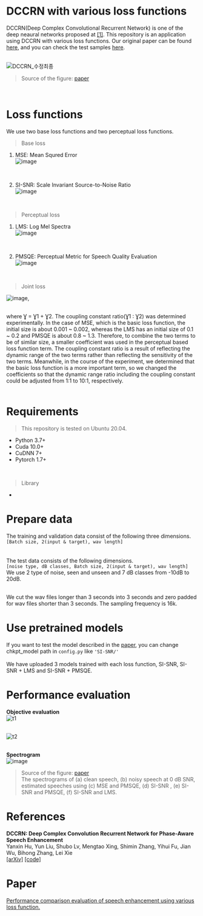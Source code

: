 # DCCRN with various loss functions

DCCRN(Deep Complex Convolutional Recurrent Network) is one of the deep neaural networks proposed at [[1]](https://arxiv.org/abs/2008.00264). This repository is an application using DCCRN with various loss functions. Our original paper can be found [here](), and you can check the test samples [here]().   
<br>   
   
![DCCRN_수정최종](https://user-images.githubusercontent.com/55497506/105969652-d39f6b80-60cb-11eb-805c-0f204405ef37.png)
> Source of the figure: [paper]()   
<br>



# Loss functions
We use two base loss functions and two perceptual loss functions.

> Base loss
  1. MSE: Mean Squred Error   
  ![image](https://user-images.githubusercontent.com/55497506/106714015-97758900-663e-11eb-9593-6ecfd4266a41.png)
  <br>

  2. SI-SNR: Scale Invariant Source-to-Noise Ratio   
  ![image](https://user-images.githubusercontent.com/55497506/106714206-da376100-663e-11eb-94c6-77f6588616b9.png)
  <br>

> Perceptual loss
  1. LMS: Log Mel Spectra   
  ![image](https://user-images.githubusercontent.com/55497506/106714238-e58a8c80-663e-11eb-8601-58bb020a2d3b.png)
  <br>

  2. PMSQE: Perceptual Metric for Speech Quality Evaluation   
  ![image](https://user-images.githubusercontent.com/55497506/106714147-c855be00-663e-11eb-8a8d-a9d5aba1325d.png)
  <br>

> Joint loss   

   ![image](https://user-images.githubusercontent.com/55497506/108794425-11a78680-75c9-11eb-902d-223ee6b9de58.png),   
  <br>   

where Ɣ = Ɣ1 + Ɣ2. The coupling constant ratio(Ɣ1 : Ɣ2) was determined experimentally. In the case of MSE, which is the basic loss function, the initial size is about 0.001 ~ 0.002, whereas the LMS has an initial size of 0.1 ~ 0.2 and PMSQE is about 0.8 ~ 1.3. Therefore, to combine the two terms to be of similar size, a smaller coefficient was used in the perceptual based loss function term. The coupling constant ratio is a result of reflecting the dynamic range of the two terms rather than reflecting the sensitivity of the two terms. Meanwhile, in the course of the experiment, we determined that the basic loss function is a more important term, so we changed the coefficients so that the dynamic range ratio including the coupling constant could be adjusted from 1:1 to 10:1, respectively.   
 <br>
 
# Requirements
> This repository is tested on Ubuntu 20.04.
* Python 3.7+
* Cuda 10.0+
* CuDNN 7+
* Pytorch 1.7+
<br>

> Library
* 

# Prepare data
The training and validation data consist of the following three dimensions.   
```[Batch size, 2(input & target), wav length]```   
<br>   
The test data consists of the following dimensions.   
```[noise type, dB classes, Batch size, 2(input & target), wav length]```   
We use 2 type of noise, seen and unseen and 7 dB classes from -10dB to 20dB.

<br>
We cut the wav files longer than 3 seconds into 3 seconds and zero padded for wav files shorter than 3 seconds.   
The sampling frequency is 16k.

# Use pretrained models
If you want to test the model described in the [paper](), you can change chkpt_model path in ```config.py``` like ```'SI-SNR/'```  
<br>
We have uploaded 3 models trained with each loss function, SI-SNR, SI-SNR + LMS and SI-SNR + PMSQE.   

# Performance evaluation
**Objective evaluation**   
![t1](https://user-images.githubusercontent.com/55497506/108797149-e1aeb200-75cd-11eb-8ea4-3db00da21991.png)   
<br>   

![t2](https://user-images.githubusercontent.com/55497506/108797168-eb381a00-75cd-11eb-94ba-1d3a1016fb6e.png)   
<br>   

**Spectrogram**   
![image](https://user-images.githubusercontent.com/55497506/108705017-1a0fab00-7550-11eb-962a-9f0b218371a8.png)   
> Source of the figure: [paper]()   
> The spectrograms of  (a) clean speech, (b) noisy speech at 0 dB SNR, estimated speeches using (c)  MSE and PMSQE, (d)  SI-SNR , (e) SI-SNR and PMSQE, (f)  SI-SNR and LMS.

# References
**DCCRN: Deep Complex Convolution Recurrent Network for Phase-Aware Speech Enhancement**   
Yanxin Hu, Yun Liu, Shubo Lv, Mengtao Xing, Shimin Zhang, Yihui Fu, Jian Wu, Bihong Zhang, Lei Xie   
[[arXiv]](https://arxiv.org/abs/2008.00264)  [[code]](https://github.com/huyanxin/DeepComplexCRN)


# Paper
[Performance comparison evaluation of speech enhancement using various loss function.]()
